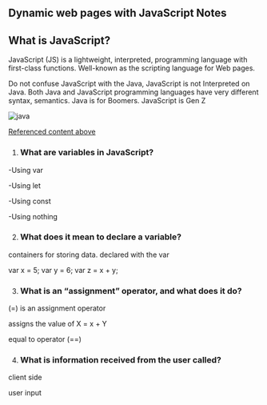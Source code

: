 ## Dynamic web pages with JavaScript Notes 
## What is JavaScript? 

JavaScript (JS) is a lightweight, interpreted,  programming language with first-class functions. Well-known as the scripting language for Web pages.

Do not confuse JavaScript with the Java, JavaScript is not Interpreted on Java. Both Java and JavaScript programming languages have very different syntax, semantics. Java is for Boomers. JavaScript is Gen Z 

![java](https://th.bing.com/th/id/R.c2fbaaffaca592a5bed192e6832ad606?rik=n9Et%2fIgXPEQbJg&pid=ImgRaw&r=0)

[Referenced content above](https://developer.mozilla.org/en-US/docs/Web/JavaScript)

1. ### What are variables in JavaScript?
-Using var

-Using let

-Using const

-Using nothing


2. ### What does it mean to declare a variable?

containers for storing data. declared with the var

var x = 5;
var y = 6;
var z = x + y;

3. ### What is an “assignment” operator, and what does it do?

(=) is an assignment operator

assigns the value of X = x + Y 

equal to operator (==)

4. ### What is information received from the user called?

client side 

user input 
